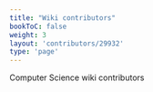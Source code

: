 ```yaml
---
title: "Wiki contributors"
bookToC: false
weight: 3
layout: 'contributors/29932'
type: 'page'
---
```


Computer Science wiki contributors
